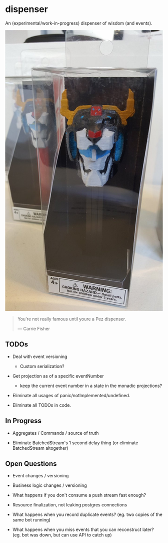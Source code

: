 # dispenser

An (experimental/work-in-progress) dispenser of wisdom (and events).

![best dispenser ever](pez.jpg)

> You're not really famous until youre a Pez dispenser.
>
> ― Carrie Fisher


## TODOs

- Deal with event versioning
  - Custom serialization?

- Get projection as of a specific eventNumber
  - keep the current event number in a state in the monadic projections?

- Eliminate all usages of panic/notImplemented/undefined.

- Eliminate all TODOs in code.

## In Progress

- Aggregates / Commands / source of truth

- Eliminate BatchedStream's 1 second delay thing (or eliminate BatchedStream altogether)

## Open Questions

- Event changes / versioning

- Business logic changes / versioning

- What happens if you don't consume a push stream fast enough?

- Resource finalization, not leaking postgres connections

- What happens when you record duplicate events? (eg. two copies of the same bot running)

- What happens when you miss events that you can reconstruct later? (eg. bot was down,
  but can use API to catch up)
